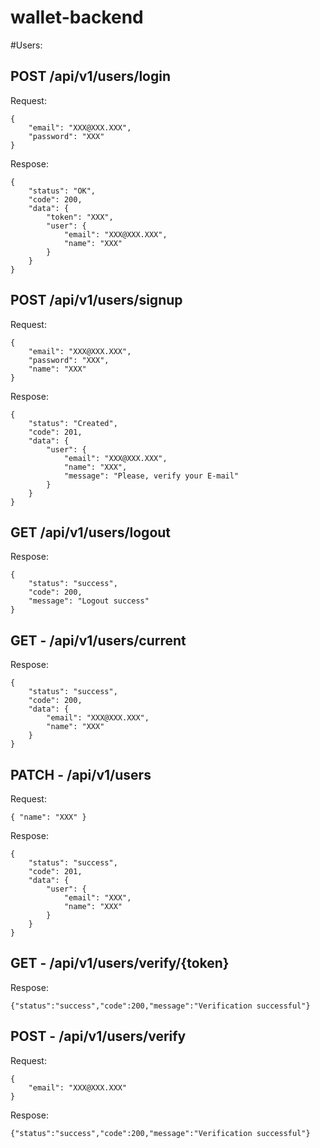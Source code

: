 # wallet-backend

#Users:

## POST /api/v1/users/login
Request:
```
{
    "email": "XXX@XXX.XXX",
    "password": "XXX"
}
```
Respose:
```
{
    "status": "OK",
    "code": 200,
    "data": {
        "token": "XXX",
        "user": {
            "email": "XXX@XXX.XXX",
            "name": "XXX"
        }
    }
}
```
## POST /api/v1/users/signup
Request:
```
{
    "email": "XXX@XXX.XXX",
    "password": "XXX",
    "name": "XXX"
}
```
Respose:
```
{
    "status": "Created",
    "code": 201,
    "data": {
        "user": {
            "email": "XXX@XXX.XXX",
            "name": "XXX",
            "message": "Please, verify your E-mail"
        }
    }
}
```
## GET /api/v1/users/logout
Respose:
```
{
    "status": "success",
    "code": 200,
    "message": "Logout success"
}
```
## GET - /api/v1/users/current
Respose:
```
{
    "status": "success",
    "code": 200,
    "data": {
        "email": "XXX@XXX.XXX",
        "name": "XXX"
    }
}
```
## PATCH - /api/v1/users
Request:
```
{ "name": "XXX" }
```
Respose:
```
{
    "status": "success",
    "code": 201,
    "data": {
        "user": {
            "email": "XXX",
            "name": "XXX"
        }
    }
}
```
## GET - /api/v1/users/verify/{token}
Respose:
```
{"status":"success","code":200,"message":"Verification successful"}
```
## POST - /api/v1/users/verify
Request:
```
{
    "email": "XXX@XXX.XXX"
}
```
Respose:
```
{"status":"success","code":200,"message":"Verification successful"}
```
